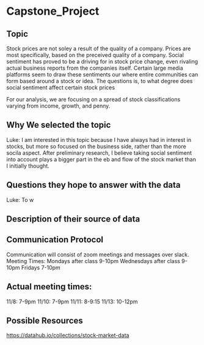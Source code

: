 # Capstone_Project

## Topic
Stock prices are not soley a result of the quality of a company. Prices are most specifically, based on the preceived quality of a company. Social sentiment has proved to be a driving for in stock price change, even rivaling actual business reports from the companies itself. Certain large media platforms seem to draw these sentiments our where entire communities can form based around a stock or idea. The questions is, to what degree does social sentiment affect certain stock prices

For our analysis, we are focusing on a spread of stock classifications varying from income, growth, and penny.


## Why We selected the topic
Luke: I am interested in this topic because I have always had in interest in stocks, but more so focused on the business side, rather than the more socila aspect. After preliminary research, I believe taking social sentiment into account plays a bigger part in the eb and flow of the stock market than I initially thought.

## Questions they hope to answer with the data
Luke: To w

## Description of their source of data

## Communication Protocol
Communication will consist of zoom meetings and messages over slack.
Meeting Times:
  Mondays after class 9-10pm
  Wednesdays after class 9-10pm
  Fridays 7-10pm
  
## Actual meeting times:
11/8: 7-9pm
11/10: 7-9pm
11/11: 8-9:15
11/13: 10-12pm


## Possible Resources
https://datahub.io/collections/stock-market-data
